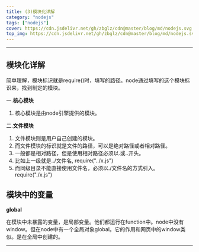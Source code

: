 ```yaml
---
title: (3)模块化详解
category: "nodejs"
tags: ["nodejs"]
cover: https://cdn.jsdelivr.net/gh/zbglz/cdn@master/blog/md/nodejs.svg
top_img: https://cdn.jsdelivr.net/gh/zbglz/cdn@master/blog/md/nodejs.svg
---
```


***

## 模块化详解

简单理解，模块标识就是require()时，填写的路径。node通过填写的这个模块标识来，找到制定的模块。

一.**核心模块**

1. 核心模块是由node引擎提供的模块。

二.**文件模块**

1. 文件模块则是用户自己创建的模块。
2. 而文件模块的标识就是文件的路径，可以是绝对路径或者相对路径。
3. 一般都是相对路径，但是使用相对路径必须以.或..开头。
4. 比如上一级就是../文件名, require("../x.js")
5. 而同级目录不能直接使用文件名，必须以./文件名的方式引入。require("./x.js")

## 模块中的变量

**global**

在模块中未暴露的变量，是局部变量。他们都运行在function中。node中没有window。但在node中有一个全局对象global。它的作用和网页中的window类似。是在全局中创建的。

***